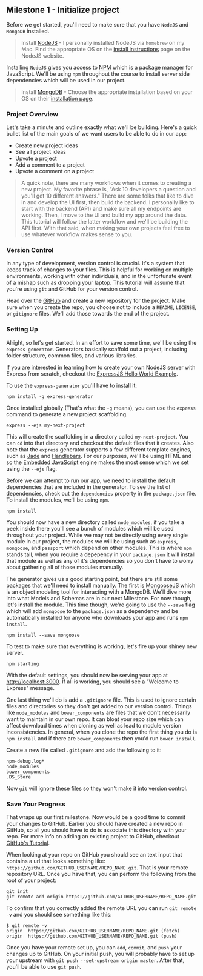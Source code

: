## Milestone 1 - Initialize project

Before we get started, you'll need to make sure that you have `NodeJS` and `MongoDB` installed.

> Install [NodeJS](https://nodejs.org/en/download/package-manager/) - I personally installed NodeJS via `homebrew` on my Mac.  Find the appropriate OS on the [install instructions](https://nodejs.org/en/download/package-manager/)  page on the NodeJS website.  

Installing `NodeJS` gives you access to [NPM](https://www.npmjs.com/) which is a package manager for JavaScript.  We'll be using `npm` throughout the course to install server side dependencies which will be used in our project.

> Install [MongoDB](https://docs.mongodb.org/manual/installation/) - Choose the appropriate installation based on your OS on their [installation page](https://docs.mongodb.org/manual/installation/).

### Project Overview

Let's take a minute and outline exactly what we'll be building.  Here's a quick bullet list of the main goals of we want users to be able to do in our app:

* Create new project ideas
* See all project ideas
* Upvote a project
* Add a comment to a project
* Upvote a comment on a project

> A quick note, there are many workflows when it comes to creating a new project.  My favorite phrase is, "Ask 10 developers a question and you'll get 10 different answers."  There are some folks that like to dive in and develop the UI first, then build the backend.  I personally like to start with the backend (API) and make sure all my endpoints are working.  Then, I move to the UI and build my app around the data.  This tutorial will follow the latter workflow and we'll be building the API first.  With that said, when making your own projects feel free to use whatever workflow makes sense to you.

### Version Control

In any type of development, version control is crucial.  It's a system that keeps track of changes to your files.  This is helpful for working on multiple environments, working with other individuals, and in the unfortunate event of a mishap such as dropping your laptop.  This tutorial will assume that you're using `git` and GitHub for your version control.

Head over the [GitHub](https://github.com/) and create a new repository for the project.  Make sure when you create the repo, you choose not to include a `README`, `LICENSE`, or `gitignore` files.  We'll add those towards the end of the project.

### Setting Up

Alright, so let's get started.  In an effort to save some time, we'll be using the `express-generator`.  Generators basically scaffold out a project, including folder structure, common files, and various libraries.

If you are interested in learning how to create your own NodeJS server with Express from scratch, checkout the [ExpressJS Hello World Example](http://expressjs.com/en/starter/hello-world.html).

To use the `express-generator` you'll have to install it:

```
npm install -g express-generator
```

Once installed globally (That's what the `-g` means), you can use the `express` command to generate a new project scaffolding.

```
express --ejs my-next-project
```

This will create the scaffolding in a directory called `my-next-project`.  You can `cd` into that directory and checkout the default files that it creates.  Also note that the `express` generator supports a few different template engines, such as [Jade](http://jade-lang.com/) and [Handlebars](http://handlebarsjs.com/).  For our purposes, we'll be using HTML and so the [Embedded JavaScript](http://www.embeddedjs.com/) engine makes the most sense which we set using the `--ejs` flag.

Before we can attempt to run our app, we need to install the default dependencies that are included in the generator.  To see the list of dependencies, check out the `dependencies` property in the `package.json` file.  To install the modules, we'll be using `npm`.

```
npm install
```

You should now have a new directory called `node_modules`, if you take a peek inside there you'll see a bunch of modules which will be used throughout your project.  While we may not be directly using every single module in our project, the modules we will be using such as `express`, `mongoose`, and `passport` which depend on other modules.  This is where `npm` stands tall, when you require a depepency in your `package.json` it will install that module as well as any of it's dependencies so you don't have to worry about gathering all of those modules manually.

The generator gives us a good starting point, but there are still some packages that we'll need to install manually.  The first is [MongooseJS](http://mongoosejs.com/) which is an object modeling tool for interacting with a MongoDB.  We'll dive more into what Models and Schemas are in our next Milestone.  For now though, let's install the module.  This time though, we're going to use the `--save` flag which will add `mongoose` to the `package.json` as a dependency and be automatically installed for anyone who downloads your app and runs `npm install`.

```
npm install --save mongoose
```

To test to make sure that everything is working, let's fire up your shiney new server.

```
npm starting
```

With the default settings, you should now be serving your app at <http://localhost:3000>.  If all is working, you should see a "Welcome to Express" message.

One last thing we'll do is add a `.gitignore` file.  This is used to ignore certain files and directories so they don't get added to our version control.  Things like `node_modules` and `bower_components` are files that we don't necessarily want to maintain in our own repo.  It can bloat your repo size which can affect download times when cloning as well as lead to module version inconsistencies.  In general, when you clone the repo the first thing you do is `npm install` and if there are `bower_components` then you'd run `bower install`.  

Create a new file called `.gitignore` and add the following to it:

```
npm-debug.log*
node_modules
bower_components
.DS_Store
```

Now `git` will ignore these files so they won't make it into version control.

### Save Your Progress

That wraps up our first milestone.  Now would be a good time to commit your changes to GitHub.  Earlier you should have created a new repo in GitHub, so all you should have to do is associate this directory with your repo.  For more info on adding an existing project to GitHub, checkout [GitHub's Tutorial](https://help.github.com/articles/adding-an-existing-project-to-github-using-the-command-line/).

When looking at your repo on GitHub you should see an text input that contains a url that looks something like: `https://github.com/GITHUB_USERNAME/REPO_NAME.git`.  That is your remote repository URL.  Once you have that, you can perform the following from the root of your project:

```
git init
git remote add origin https://github.com/GITHUB_USERNAME/REPO_NAME.git
```

 To confirm that you correctly added the remote URL you can run `git remote -v` and you should see something like this:

 ```
 $ git remote -v
origin	https://github.com/GITHUB_USERNAME/REPO_NAME.git (fetch)
origin	https://github.com/GITHUB_USERNAME/REPO_NAME.git (push)
```

Once you have your remote set up, you can `add`, `commit`, and `push` your changes up to GitHub.  On your  initial push, you will probably have to set up your upstream with `git push --set-upstream origin master`.  After that, you'll be able to use `git push`.
